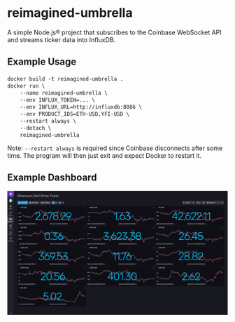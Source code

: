 # reimagined-umbrella

A simple Node.js® project that subscribes to the Coinbase WebSocket API and streams ticker data into InfluxDB.

## Example Usage

```
docker build -t reimagined-umbrella .
docker run \
    --name reimagined-umbrella \
    --env INFLUX_TOKEN=... \
    --env INFLUX_URL=http://influxdb:8086 \
    --env PRODUCT_IDS=ETH-USD,YFI-USD \
    --restart always \
    --detach \
    reimagined-umbrella
```

Note: `--restart always` is required since Coinbase disconnects after some time. The program will then just exit and expect Docker to restart it.

## Example Dashboard

![Crypto Price Ticker Dashboard Screenshot](dashboard.png)
